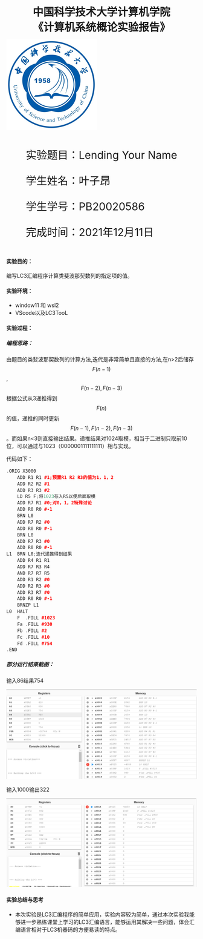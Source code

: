  

<div style="text-align:center;font-size:2em;font-weight:bold">中国科学技术大学计算机学院</div>


<div style="text-align:center;font-size:2em;font-weight:bold">《计算机系统概论实验报告》</div>







![中科大](.\image/image-20211028163846705.png)







<div style="display: flex;flex-direction: column;align-items: center;font-size:2em">
<div>
<p>实验题目：Lending Your Name </p>
<p>学生姓名：叶子昂</p>
<p>学生学号：PB20020586</p>
<p>完成时间：2021年12月11日</p>
</div>
</div>







<div style="page-break-after:always"></div>

#### 实验目的：

编写LC3汇编程序计算类斐波那契数列的指定项的值。

#### 实验环境：

* window11 和 wsl2
* VScode以及LC3TooL

#### 实验过程：

##### 编程思路：

由题目的类斐波那契数列的计算方法,迭代是非常简单且直接的方法,在n>2后储存$$F(n-1)$$,$$F(n-2),F(n-3)$$ 根据公式从3递推得到$$F(n)$$的值，递推的同时更新$$F(n-1),F(n-2),F(n-3)$$。而如果n<3则直接输出结果。递推结果对1024取模，相当于二进制只取前10位，可以通过与1023（0000001111111111）相与实现。

代码如下：

```c++
.ORIG X3000
    ADD R1 R1 #1;预置R1 R2 R3的值为1，1，2
    ADD R2 R2 #1
    ADD R3 R3 #2
    LD R5 F;将1023存入R5以便后面取模
    ADD R7 R1 #0;对0，1，2特殊讨论
    ADD R0 R0 #-1
    BRN L0
    ADD R7 R2 #0
    ADD R0 R0 #-1
    BRN L0
    ADD R7 R3 #0
    ADD R0 R0 #-1
L1  BRN L0;迭代递推得到结果
    ADD R4 R1 R1
    ADD R7 R3 R4 
    AND R7 R7 R5
    ADD R1 R2 #0
    ADD R2 R3 #0
    ADD R3 R7 #0
    ADD R0 R0 #-1
    BRNZP L1
L0  HALT
    F  .FILL #1023
    Fa .FILL #930
    Fb .FILL #2
    Fc .FILL #10
    Fd .FILL #754
.END

```

##### 部分运行结果截图：

输入86结果754

![image](image/屏幕截图%202021-12-11%20222941.png)

输入1000输出322

![image](image/屏幕截图%202021-12-11%20223133.png)

#### 实验总结与思考

* 本次实验是LC3汇编程序的简单应用，实验内容较为简单，通过本次实验我能够进一步熟练课堂上学习的LC3汇编语言，能够运用其解决一些问题，体会汇编语言相对于LC3机器码的方便易读的特点。